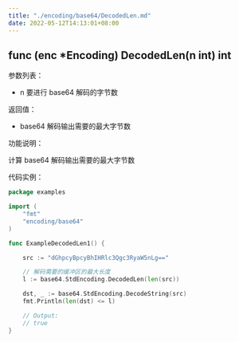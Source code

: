 ```yaml
---
title: "./encoding/base64/DecodedLen.md"
date: 2022-05-12T14:13:01+08:00
---
```

## func (enc *Encoding) DecodedLen(n int) int

参数列表：

- n 要进行 base64 解码的字节数

返回值：

- base64 解码输出需要的最大字节数

功能说明：

计算 base64 解码输出需要的最大字节数

代码实例：

```go
package examples

import (
    "fmt"
    "encoding/base64"
)

func ExampleDecodedLen1() {

    src := "dGhpcyBpcyBhIHRlc3Qgc3RyaW5nLg=="

    // 解码需要的缓冲区的最大长度
    l := base64.StdEncoding.DecodedLen(len(src))

    dst, _ := base64.StdEncoding.DecodeString(src)
    fmt.Println(len(dst) <= l)

    // Output:
    // true
}
```
